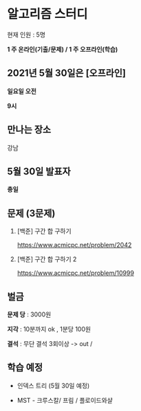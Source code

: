 # 알고리즘 스터디

현재 인원 : 5명 


__1 주 온라인(기출/문제) / 1 주 오프라인(학습)__


## 2021년 5월 30일은 [오프라인]

__일요일 오전__

__9시__



## 만나는 장소

강남


## 5월 30일 발표자

__충일__

## 문제 (3문제)

1. [백준] 구간 합 구하기

   https://www.acmicpc.net/problem/2042

2. [백준] 구간 합 구하기 2

   https://www.acmicpc.net/problem/10999





## 벌금

__문제 당__ : 3000원

__지각__ :  10분까지 ok , 1분당 100원

__결석__ : 무단 결석 3회이상  -> out /


## 학습 예정

- 인덱스 트리 (5월 30일 예정)

- MST - 크루스칼/ 프림 / 플로이드와샬
